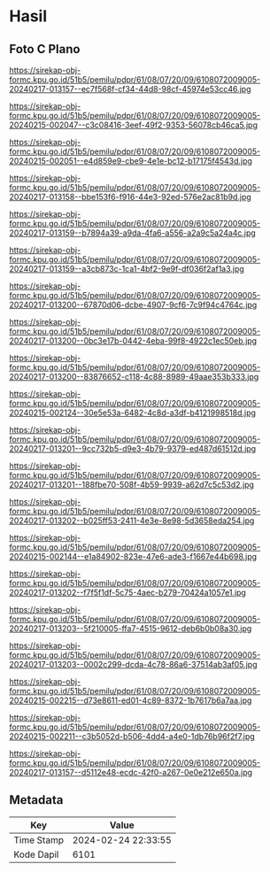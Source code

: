 # Hasil

## Foto C Plano

https://sirekap-obj-formc.kpu.go.id/51b5/pemilu/pdpr/61/08/07/20/09/6108072009005-20240217-013157--ec7f568f-cf34-44d8-98cf-45974e53cc46.jpg

https://sirekap-obj-formc.kpu.go.id/51b5/pemilu/pdpr/61/08/07/20/09/6108072009005-20240215-002047--c3c08416-3eef-49f2-9353-56078cb46ca5.jpg

https://sirekap-obj-formc.kpu.go.id/51b5/pemilu/pdpr/61/08/07/20/09/6108072009005-20240215-002051--e4d859e9-cbe9-4e1e-bc12-b17175f4543d.jpg

https://sirekap-obj-formc.kpu.go.id/51b5/pemilu/pdpr/61/08/07/20/09/6108072009005-20240217-013158--bbe153f6-f916-44e3-92ed-576e2ac81b9d.jpg

https://sirekap-obj-formc.kpu.go.id/51b5/pemilu/pdpr/61/08/07/20/09/6108072009005-20240217-013159--b7894a39-a9da-4fa6-a556-a2a9c5a24a4c.jpg

https://sirekap-obj-formc.kpu.go.id/51b5/pemilu/pdpr/61/08/07/20/09/6108072009005-20240217-013159--a3cb873c-1ca1-4bf2-9e9f-df036f2af1a3.jpg

https://sirekap-obj-formc.kpu.go.id/51b5/pemilu/pdpr/61/08/07/20/09/6108072009005-20240217-013200--67870d06-dcbe-4907-9cf6-7c9f94c4764c.jpg

https://sirekap-obj-formc.kpu.go.id/51b5/pemilu/pdpr/61/08/07/20/09/6108072009005-20240217-013200--0bc3e17b-0442-4eba-99f8-4922c1ec50eb.jpg

https://sirekap-obj-formc.kpu.go.id/51b5/pemilu/pdpr/61/08/07/20/09/6108072009005-20240217-013200--83876652-c118-4c88-8989-49aae353b333.jpg

https://sirekap-obj-formc.kpu.go.id/51b5/pemilu/pdpr/61/08/07/20/09/6108072009005-20240215-002124--30e5e53a-6482-4c8d-a3df-b4121998518d.jpg

https://sirekap-obj-formc.kpu.go.id/51b5/pemilu/pdpr/61/08/07/20/09/6108072009005-20240217-013201--9cc732b5-d9e3-4b79-9379-ed487d61512d.jpg

https://sirekap-obj-formc.kpu.go.id/51b5/pemilu/pdpr/61/08/07/20/09/6108072009005-20240217-013201--188fbe70-508f-4b59-9939-a62d7c5c53d2.jpg

https://sirekap-obj-formc.kpu.go.id/51b5/pemilu/pdpr/61/08/07/20/09/6108072009005-20240217-013202--b025ff53-2411-4e3e-8e98-5d3658eda254.jpg

https://sirekap-obj-formc.kpu.go.id/51b5/pemilu/pdpr/61/08/07/20/09/6108072009005-20240215-002144--e1a84902-823e-47e6-ade3-f1667e44b698.jpg

https://sirekap-obj-formc.kpu.go.id/51b5/pemilu/pdpr/61/08/07/20/09/6108072009005-20240217-013202--f7f5f1df-5c75-4aec-b279-70424a1057e1.jpg

https://sirekap-obj-formc.kpu.go.id/51b5/pemilu/pdpr/61/08/07/20/09/6108072009005-20240217-013203--5f210005-ffa7-4515-9612-deb6b0b08a30.jpg

https://sirekap-obj-formc.kpu.go.id/51b5/pemilu/pdpr/61/08/07/20/09/6108072009005-20240217-013203--0002c299-dcda-4c78-86a6-37514ab3af05.jpg

https://sirekap-obj-formc.kpu.go.id/51b5/pemilu/pdpr/61/08/07/20/09/6108072009005-20240215-002215--d73e8611-ed01-4c89-8372-1b7617b6a7aa.jpg

https://sirekap-obj-formc.kpu.go.id/51b5/pemilu/pdpr/61/08/07/20/09/6108072009005-20240215-002211--c3b5052d-b506-4dd4-a4e0-1db76b96f2f7.jpg

https://sirekap-obj-formc.kpu.go.id/51b5/pemilu/pdpr/61/08/07/20/09/6108072009005-20240217-013157--d5112e48-ecdc-42f0-a267-0e0e212e650a.jpg


## Metadata

| Key        | Value               |
| ---------- | ------------------- |
| Time Stamp | 2024-02-24 22:33:55 |
| Kode Dapil | 6101                |



